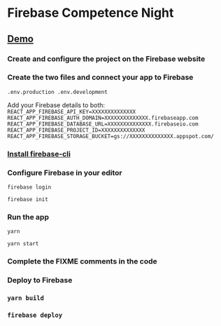 # Firebase Competence Night

## [Demo](https://fir-competence-night.web.app/)

###  Create and configure the project on the Firebase website

### Create the two files and connect your app to Firebase
`
.env.production
.env.development
`

Add your Firebase details to both:
`REACT_APP_FIREBASE_API_KEY=XXXXXXXXXXXXXX
REACT_APP_FIREBASE_AUTH_DOMAIN=XXXXXXXXXXXXXX.firebaseapp.com
REACT_APP_FIREBASE_DATABASE_URL=XXXXXXXXXXXXXX.firebaseio.com
REACT_APP_FIREBASE_PROJECT_ID=XXXXXXXXXXXXXX
REACT_APP_FIREBASE_STORAGE_BUCKET=gs://XXXXXXXXXXXXXX.appspot.com/`

### [Install firebase-cli](https://firebase.google.com/docs/cli)

### Configure Firebase in your editor

`
firebase login
`

`
firebase init
`

### Run the app

 `yarn`

 `yarn start`

### Complete the FIXME comments in the code

### Deploy to Firebase

### `yarn build`

### `firebase deploy`
